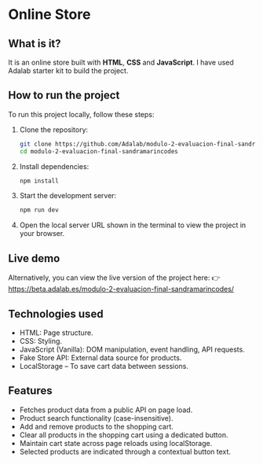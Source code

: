 # Online Store

## What is it?

It is an online store built with **HTML**, **CSS** and **JavaScript**. I have used Adalab starter kit to build the project.

## How to run the project

To run this project locally, follow these steps:

1. Clone the repository:
   ```bash
   git clone https://github.com/Adalab/modulo-2-evaluacion-final-sandramarincodes.git
   cd modulo-2-evaluacion-final-sandramarincodes
   ```
2. Install dependencies:
   ```bash
   npm install
   ```
3. Start the development server:
   ```bash
   npm run dev
   ```
4. Open the local server URL shown in the terminal to view the project in your browser.

## Live demo

Alternatively, you can view the live version of the project here:
👉 https://beta.adalab.es/modulo-2-evaluacion-final-sandramarincodes/

## Technologies used

- HTML: Page structure.
- CSS: Styling.
- JavaScript (Vanilla): DOM manipulation, event handling, API requests.
- Fake Store API: External data source for products.
- LocalStorage – To save cart data between sessions.

## Features

- Fetches product data from a public API on page load.
- Product search functionality (case-insensitive).
- Add and remove products to the shopping cart.
- Clear all products in the shopping cart using a dedicated button.
- Maintain cart state across page reloads using localStorage.
- Selected products are indicated through a contextual button text.

